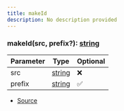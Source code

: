 ```yaml
---
title: makeId
description: No description provided
---
```



### makeId(src, prefix?): [string](https://developer.mozilla.org/en-US/docs/Web/JavaScript/Reference/Global_Objects/String)

| Parameter | Type | Optional |
| ----------- | ----------- | ----------- |
| src | [string](https://developer.mozilla.org/en-US/docs/Web/JavaScript/Reference/Global_Objects/String) | ❌ |
| prefix | [string](https://developer.mozilla.org/en-US/docs/Web/JavaScript/Reference/Global_Objects/String) | ✅ |


- [Source](https://github.com/neplextech/micro-docgen/blob/fbfcd84c930585aff5882714b14f394715057a88/src/utils/helpers.ts#L221)